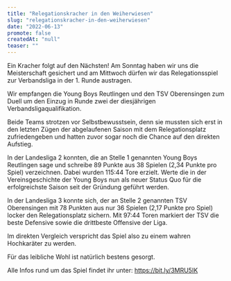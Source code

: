 ```yaml
---
title: "Relegationskracher in den Weiherwiesen"
slug: "relegationskracher-in-den-weiherwiesen"
date: "2022-06-13"
promote: false
createdAt: "null"
teaser: ""
---
```

Ein Kracher folgt auf den Nächsten! Am Sonntag haben wir uns die Meisterschaft gesichert und am Mittwoch dürfen wir das Relegationsspiel zur Verbandsliga in der 1. Runde austragen.


Wir empfangen die Young Boys Reutlingen und den TSV Oberensingen zum Duell um den Einzug in Runde zwei der diesjährigen Verbandsligaqualifikation.


Beide Teams strotzen vor Selbstbewusstsein, denn sie mussten sich erst in den letzten Zügen der abgelaufenen Saison mit dem Relegationsplatz zufriedengeben und hatten zuvor sogar noch die Chance auf den direkten Aufstieg.


In der Landesliga 2 konnten, die an Stelle 1 genannten Young Boys Reutlingen sage und schreibe 89 Punkte aus 38 Spielen (2,34 Punkte pro Spiel) verzeichnen. Dabei wurden 115:44 Tore erzielt. Werte die in der Vereinsgeschichte der Young Boys nun als neuer Status Quo für die erfolgreichste Saison seit der Gründung geführt werden.


In der Landesliga 3 konnte sich, der an Stelle 2 genannten TSV Oberensingen mit 78 Punkten aus nur 36 Spielen (2,17 Punkte pro Spiel) locker den Relegationsplatz sichern. Mit 97:44 Toren markiert der TSV die beste Defensive sowie die drittbeste Offensive der Liga.


Im direkten Vergleich verspricht das Spiel also zu einem wahren Hochkaräter zu werden.



Für das leibliche Wohl ist natürlich bestens gesorgt.


Alle Infos rund um das Spiel findet ihr unter: <a href="https://bit.ly/3MRU5IK">https://bit.ly/3MRU5IK</a>
